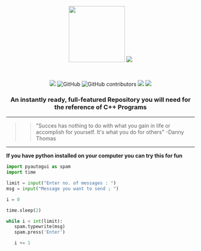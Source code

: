 <p align="center">
    <img src="https://upload.wikimedia.org/wikipedia/commons/1/18/ISO_C%2B%2B_Logo.svg" width = "150">
    <a href="https://git.io/typing-svg">
        <img
            src="https://readme-typing-svg.herokuapp.com?font=Cascadia+mono&size=30&duration=3000&color=659AD2&center=true&vCenter=true&lines=Mushtifund+Aryaan+-+CS" /></a>
</p>
&nbsp;

<p align="center">
  <img src="https://img.shields.io/github/repo-size/atharv115/MAHSS-CPP?logo=GitHub&style=plastic">
  <img alt="GitHub" src="https://img.shields.io/github/license/Atharv115/MAHSS-CPP?logo=GIthub&style=plastic">
  <img alt="GitHub contributors" src="https://img.shields.io/github/contributors/Atharv115/MAHSS-CPP?color=green&label=Repo%20Contributers&logo=Github&style=plastic">
  <img src="https://badges.pufler.dev/visits/atharv115/MAHSS-CPP?logo=GitHub&style=plastic&color=cyan">
  <img src="https://badges.pufler.dev/updated/atharv115/MAHSS-CPP?logo=GitHub&style=plastic&color=red">
</p> 
<h3 align="center">
    An instantly ready, full-featured Repository you will need for the reference of <strong>C++</strong> Programs
</h3>
<!--<p align="center">
   <a href="https://github.com/anuraghazra/github-readme-stats">
   <img align="center" height="180em"
        src="https://github-readme-stats.vercel.app/api/pin/?username=atharv115&repo=MAHSS-CPP&show_owner=true&theme=jolly&icon_color=68f8f1&hide_border=true&border_radius=25&title_color=68f8f1&text_color=ffffff&&bg_color=DEG,162b41,240062"
        alt="atharv115" /></a> 
</p>
-->

---


>>"Succes has nothing to do with what you gain in life or accomplish for yourself. It's what you do for others"
>>                                       -Danny Thomas 
***
**If you have python installed on your computer you can try this for fun**
 ``` python
import pyautogui as spam
import time

limit = input("Enter no. of messages : ")
msg = input("Message you want to send ; ")

i = 0

time.sleep(2)

while i < int(limit):
    spam.typewrite(msg)
    spam.press('Enter')

    i += 1
```
